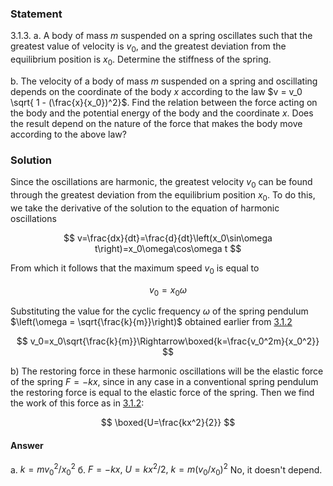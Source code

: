 ###  Statement

$3.1.3.$ a. A body of mass $m$ suspended on a spring oscillates such that the greatest value of velocity is $v_0$, and the greatest deviation from the equilibrium position is $x_0$. Determine the stiffness of the spring.

b. The velocity of a body of mass $m$ suspended on a spring and oscillating depends on the coordinate of the body $x$ according to the law $v = v_0 \sqrt{ 1 - (\frac{x}{x_0})^2}$. Find the relation between the force acting on the body and the potential energy of the body and the coordinate $x$. Does the result depend on the nature of the force that makes the body move according to the above law?

### Solution

Since the oscillations are harmonic, the greatest velocity $v_0$ can be found through the greatest deviation from the equilibrium position $x_0$. To do this, we take the derivative of the solution to the equation of harmonic oscillations

$$
v=\frac{dx}{dt}=\frac{d}{dt}\left(x_0\sin\omega t\right)=x_0\omega\cos\omega t
$$

From which it follows that the maximum speed $v_0$ is equal to

$$
v_0=x_0\omega
$$

Substituting the value for the cyclic frequency $\omega$ of the spring pendulum $\left(\omega = \sqrt{\frac{k}{m}}\right)$ obtained earlier from [3.1.2](../3.1.2)

$$
v_0=x_0\sqrt{\frac{k}{m}}\Rightarrow\boxed{k=\frac{v_0^2m}{x_0^2}}
$$

b) The restoring force in these harmonic oscillations will be the elastic force of the spring $F=-kx$, since in any case in a conventional spring pendulum the restoring force is equal to the elastic force of the spring. Then we find the work of this force as in [3.1.2](../3.1.2):

$$
\boxed{U=\frac{kx^2}{2}}
$$

#### Answer

a. $k=mv_0^2/x_0^2$ б. $F=-kx, ~U=kx^2/2, ~k=m(v_0/x_0)^2$ No, it doesn't depend.